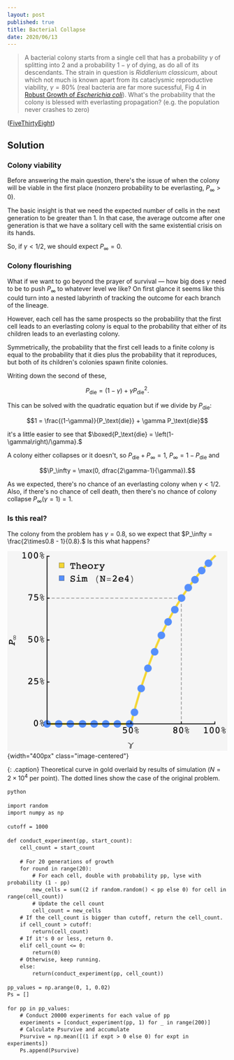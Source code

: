 ```yaml
---
layout: post
published: true
title: Bacterial Collapse
date: 2020/06/13
---
```


>A bacterial colony starts from a single cell that has a probability $\gamma$ of splitting into $2$ and a probability $1-\gamma$ of dying, as do all of its descendants. The strain in question is _Riddlerium classicum_, about which not much is known apart from its cataclysmic reproductive viability, $\gamma = 80\%$ (real bacteria are far more sucessful, Fig 4 in [Robust Growth of _Escherichia coli_](https://jun.ucsd.edu/files/publications/RobustGrowth_complete_CurrBiol2010.pdf)). What's the probability that the colony is blessed with everlasting propagation? (e.g. the population never crashes to zero)

<!--more-->

([FiveThirtyEight](https://fivethirtyeight.com/features/how-long-will-the-bacterial-colony-last/))

## Solution

### Colony viability

Before answering the main question, there's the issue of when the colony will be viable in the first place (nonzero probability to be everlasting, $P_\infty > 0$). 

The basic insight is that we need the expected number of cells in the next generation to be greater than $1$. In that case, the average outcome after one generation is that we have a solitary cell with the same existential crisis on its hands. 

So, if $\gamma < 1/2,$ we should expect $P_\infty = 0.$

### Colony flourishing

What if we want to go beyond the prayer of survival — how big does $\gamma$ need to be to push $P_\infty$ to whatever level we like? On first glance it seems like this could turn into a nested labyrinth of tracking the outcome for each branch of the lineage. 

However, each cell has the same prospects so the probability that the first cell leads to an everlasting colony is equal to the probability that either of its children leads to an everlasting colony. 

Symmetrically, the probability that the first cell leads to a finite colony is equal to the probability that it dies plus the probability that it reproduces, but both of its children's colonies spawn finite colonies.

Writing down the second of these, 

$$P_\text{die} = (1-\gamma) + \gamma P_\text{die}^2.$$ 

This can be solved with the quadratic equation but if we divide by $P_\text{die}$: 

$$1 = \frac{(1-\gamma)}{P_\text{die}} + \gamma P_\text{die}$$

it's a little easier to see that $\boxed{P_\text{die} = \left(1-\gamma\right)/\gamma}.$

A colony either collapses or it doesn't, so $P_\text{die} + P_\infty = 1,$ $P_\infty = 1 - P_\text{die}$ and

$$\P_\infty = \max(0, dfrac{2\gamma-1}{\gamma}).$$

As we expected, there's no chance of an everlasting colony when $\gamma < 1/2.$ Also, if there's no chance of cell death, then there's no chance of colony collapse $P_\infty(\gamma = 1) = 1.$

### Is this real?

The colony from the problem has $\gamma = 0.8,$ so we expect that $P_\infty = \frac{2\times0.8 - 1}{0.8}.$ Is this what happens?

![](/img/2020-06-14-bacteria-collapse.png){width="400px" class="image-centered"}

{: .caption}
Theoretical curve in gold overlaid by results of simulation ($N=2\times 10^4$ per point). The dotted lines show the case of the original problem.

```
python

import random
import numpy as np

cutoff = 1000

def conduct_experiment(pp, start_count):
    cell_count = start_count

    # For 20 generations of growth
    for round in range(20):
        # For each cell, double with probability pp, lyse with probability (1 - pp)
        new_cells = sum((2 if random.random() < pp else 0) for cell in range(cell_count))
        # Update the cell count
        cell_count = new_cells
    # If the cell_count is bigger than cutoff, return the cell_count.
    if cell_count > cutoff:
        return(cell_count)
    # If it's 0 or less, return 0.
    elif cell_count <= 0:
        return(0)
    # Otherwise, keep running.
    else:
        return(conduct_experiment(pp, cell_count))
        
pp_values = np.arange(0, 1, 0.02)
Ps = []

for pp in pp_values:
    # Conduct 20000 experiments for each value of pp
    experiments = [conduct_experiment(pp, 1) for _ in range(200)]
    # Calculate Psurvive and accumulate
    Psurvive = np.mean([(1 if expt > 0 else 0) for expt in experiments])
    Ps.append(Psurvive)

```






<br>
